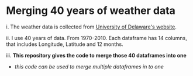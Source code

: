 # Merging 40 years of weather data



i. The weather data is collected from [University of Delaware's website](http://climate.geog.udel.edu/~climate/html_pages/download.html).

ii. I use 40 years of data. From 1970-2010. Each dataframe has 14 columns, that includes Longitude, Latitude and 12 months.

iii. **This repository gives the code to merge those 40 dataframes into one**


- *this code can be used to merge multiple dataframes in to one*
